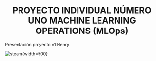 <h1 align="center"> PROYECTO INDIVIDUAL NÚMERO UNO MACHINE LEARNING OPERATIONS (MLOps) </h1>
Presentación proyecto n1 Henry


![steam](https://github.com/JairAlarc/ProyectoCohorte16/assets/118782518/ef58d467-3567-4f64-9f01-22c3aa11097b){width=500}

